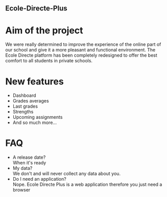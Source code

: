 ## Ecole-Directe-Plus
# Aim of the project
We were really determined to improve the experience of the online part of our school and give it a more pleasant and functional environment.
The Ecole Directe platform has been completely redesigned to offer the best comfort to all students in private schools.

# New features
- Dashboard
- Grades averages
- Last grades
- Strengths
- Upcoming assignments
- And so much more...

# FAQ
- A release date?<br>When it's ready
- My data?<br>We don't and will never collect any data about you.
- Do I need an application?<br>Nope. Ecole Directe Plus is a web application therefore you just need a browser